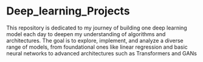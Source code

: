 # Deep_learning_Projects

This repository is dedicated to my journey of building one deep learning model each day to deepen my understanding of algorithms and architectures. The goal is to explore, implement, and analyze a diverse range of models, from foundational ones like linear regression and basic neural networks to advanced architectures such as Transformers and GANs
